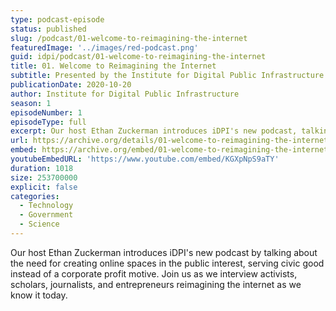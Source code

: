 ```yaml
---
type: podcast-episode
status: published
slug: /podcast/01-welcome-to-reimagining-the-internet
featuredImage: '../images/red-podcast.png'
guid: idpi/podcast/01-welcome-to-reimagining-the-internet
title: 01. Welcome to Reimagining the Internet
subtitle: Presented by the Institute for Digital Public Infrastructure at UMass Amherst
publicationDate: 2020-10-20
author: Institute for Digital Public Infrastructure
season: 1
episodeNumber: 1
episodeType: full
excerpt: Our host Ethan Zuckerman introduces iDPI's new podcast, talking about the need to create online spaces in the public interest instead of a corporate profit motive. Join us as we interview activists, scholars, journalists, and entrepreneurs reimagining the internet as we know it today.
url: https://archive.org/details/01-welcome-to-reimagining-the-internet
embed: https://archive.org/embed/01-welcome-to-reimagining-the-internet
youtubeEmbedURL: 'https://www.youtube.com/embed/KGXpNpS9aTY'
duration: 1018
size: 253700000
explicit: false
categories:
  - Technology
  - Government
  - Science
---
```


Our host Ethan Zuckerman introduces iDPI's new podcast by talking about the need for creating online spaces in the public interest, serving civic good instead of a corporate profit motive. Join us as we interview activists, scholars, journalists, and entrepreneurs reimagining the internet as we know it today.
